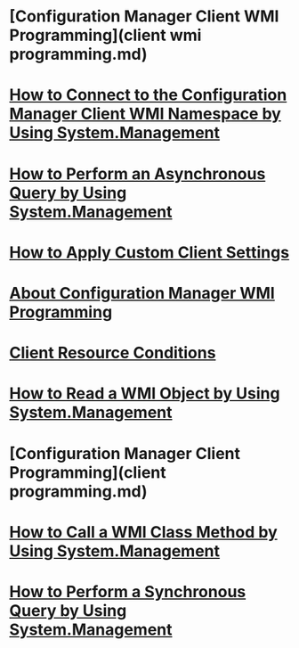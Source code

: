 # [Configuration Manager Client WMI Programming](client wmi programming.md)
# [How to Connect to the Configuration Manager Client WMI Namespace by Using System.Management](dc9ff31d-249a-40e6-83d3-db2e7bd1d6db.md)
# [How to Perform an Asynchronous Query by Using System.Management](how-to-perform-an-asynchronous-query-by-using-system.management.md)
# [How to Apply Custom Client Settings](how-to-apply-custom-client-settings.md)
# [About Configuration Manager WMI Programming](about-configuration-manager-wmi-programming.md)
# [Client Resource Conditions](client-resource-conditions.md)
# [How to Read a WMI Object by Using System.Management](how-to-read-a-wmi-object-by-using-system.management.md)
# [Configuration Manager Client Programming](client programming.md)
# [How to Call a WMI Class Method by Using System.Management](how-to-call-a-wmi-class-method-by-using-system.management.md)
# [How to Perform a Synchronous Query by Using System.Management](how-to-perform-a-synchronous-query-by-using-system.management.md)
